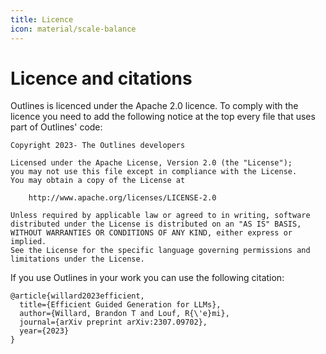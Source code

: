 ```yaml
---
title: Licence
icon: material/scale-balance
---
```


# Licence and citations

Outlines is licenced under the Apache 2.0 licence. To comply with the licence you need to add the following notice at the top every file that uses part of Outlines' code:

```
Copyright 2023- The Outlines developers

Licensed under the Apache License, Version 2.0 (the "License");
you may not use this file except in compliance with the License.
You may obtain a copy of the License at

    http://www.apache.org/licenses/LICENSE-2.0

Unless required by applicable law or agreed to in writing, software
distributed under the License is distributed on an "AS IS" BASIS,
WITHOUT WARRANTIES OR CONDITIONS OF ANY KIND, either express or implied.
See the License for the specific language governing permissions and
limitations under the License.
```

If you use Outlines in your work you can use the following citation:

```
@article{willard2023efficient,
  title={Efficient Guided Generation for LLMs},
  author={Willard, Brandon T and Louf, R{\'e}mi},
  journal={arXiv preprint arXiv:2307.09702},
  year={2023}
}
```
